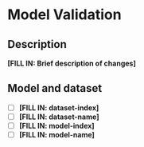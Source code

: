 # Model Validation

## Description
<!-- Provide a brief description of what this PR does -->
**[FILL IN: Brief description of changes]**

## Model and dataset
- [ ] **[FILL IN: dataset-index]**
- [ ] **[FILL IN: dataset-name]**
- [ ] **[FILL IN: model-index]**
- [ ] **[FILL IN: model-name]**

<!-- dataset-index: dataset0 -->
<!-- dataset-name: neime -->
<!-- model-index: model0 -->
<!-- model-name: pls -->
